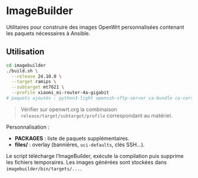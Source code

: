 # ImageBuilder

Utilitaires pour construire des images OpenWrt personnalisées contenant les paquets nécessaires à Ansible.

## Utilisation
```bash
cd imagebuilder
./build.sh \
  --release 24.10.0 \
  --target ramips \
  --subtarget mt7621 \
  --profile xiaomi_mi-router-4a-gigabit
# paquets ajoutés : python3-light openssh-sftp-server ca-bundle ca-certificates
```
> Vérifier sur openwrt.org la combinaison `release/target/subtarget/profile` correspondant au matériel.

Personnalisation :
- **PACKAGES** : liste de paquets supplémentaires.
- **files/** : overlay (bannières, `uci-defaults`, clés SSH…).

Le script télécharge l’ImageBuilder, exécute la compilation puis supprime les fichiers temporaires. Les images générées sont stockées dans `imagebuilder/bin/targets/...`.
